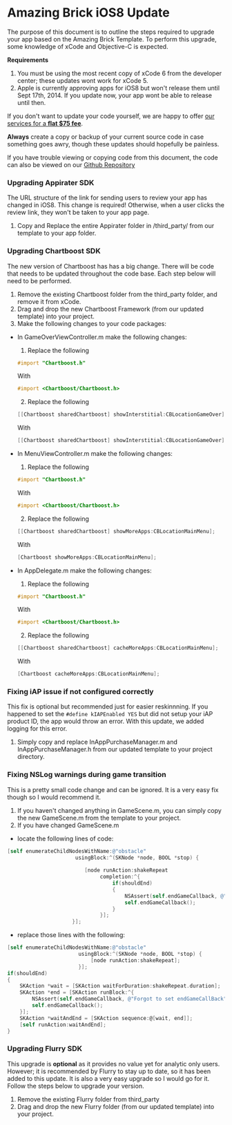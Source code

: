 # Amazing Brick iOS8 Update
The purpose of this document is to outline the steps required to upgrade your app based on the Amazing Brick Template.
To perform this upgrade, some knowledge of xCode and Objective-C is expected.  

**Requirements**

1. You must be using the most recent copy of xCode 6 from the developer center; these updates wont work for xCode 5.
2. Apple is currently approving apps for iOS8 but won't release them until Sept 17th, 2014.  If you update now, your app wont be able to release until then.

If you don't want to update your code yourself, we are happy to offer [our services for a **flat $75 fee**](http://alpinepipeline.com/pages/services).  

**Always** create a copy or backup of your current source code in case something goes awry, though these updates should hopefully be painless.

If you have trouble viewing or copying code from this document, the code can also be viewed on our [Github Repository](https://github.com/kevinvanderlugt/template_documents/blob/master/io8_upgrade/amazing_brick.md)

### Upgrading Appirater SDK
The URL structure of the link for sending users to review your app has changed in iOS8.
This change is required!  Otherwise, when a user clicks the review link, they won't be taken to your app page.

1. Copy and Replace the entire Appirater folder in /third_party/ from our template to your app folder.

### Upgrading Chartboost SDK
The new version of Chartboost has has a big change.  There will be code that needs to be updated throughout the code base.
Each step below will need to be performed.

1. Remove the existing Chartboost folder from the third_party folder, and remove it from xCode.
2. Drag and drop the new Chartboost Framework (from our updated template) into your project.
3. Make the following changes to your code packages:
  * In GameOverViewController.m make the following changes:
    1. Replace the following 
    ```objective-c
    #import "Chartboost.h"
    ``` 
    With 
    ```objective-c
    #import <Chartboost/Chartboost.h>
    ```
    2. Replace the following 
    ```objective-c
    [[Chartboost sharedChartboost] showInterstitial:CBLocationGameOver];
    ``` 
    With 
    ```objective-c
    [[Chartboost sharedChartboost] showInterstitial:CBLocationGameOver];
    ```
  * In MenuViewController.m make the following changes:
    1. Replace the following 
    ```objective-c
    #import "Chartboost.h"
    ``` 
    With 
    ```objective-c
    #import <Chartboost/Chartboost.h>
    ```
    2. Replace the following 
    ```objective-c
    [[Chartboost sharedChartboost] showMoreApps:CBLocationMainMenu];
    ``` 
    With 
    ```objective-c
    [Chartboost showMoreApps:CBLocationMainMenu];
    ```

  * In AppDelegate.m make the following changes:
    1. Replace the following 
    ```objective-c
    #import "Chartboost.h"
    ```
    With 
    ```objective-c
    #import <Chartboost/Chartboost.h>
    ```
    2. Replace the following 
    ```objective-c
    [[Chartboost sharedChartboost] cacheMoreApps:CBLocationMainMenu];
    ``` 
    With 
    ```objective-c
    [Chartboost cacheMoreApps:CBLocationMainMenu];
    ```

### Fixing iAP issue if not configured correctly
This fix is optional but recommended just for easier reskinnning.  If you happened to set the `#define kIAPEnabled YES` but did not setup your iAP product ID, the app would throw an error.  With this update, we added logging for this error.

1. Simply copy and replace InAppPurchaseManager.m and InAppPurchaseManager.h from our updated template to your project directory.

### Fixing NSLog warnings during game transition
This is a pretty small code change and can be ignored.  It is a very easy fix though so I would recommend it.

1. If you haven't changed anything in GameScene.m, you can simply copy the new GameScene.m from the template to your project.
2. If you have changed GameScene.m
  * locate the following lines of code:
  ```objective-c
  [self enumerateChildNodesWithName:@"obstacle"
                        usingBlock:^(SKNode *node, BOOL *stop) {
                               
                           [node runAction:shakeRepeat
                                completion:^{
                                    if(shouldEnd)
                                    {
                                        NSAssert(self.endGameCallback, @"Forgot to set endGameCallBack");
                                        self.endGameCallback();
                                    }
                                }];
                       }];
  ```

  * replace those lines with the following:
  ```objective-c
  [self enumerateChildNodesWithName:@"obstacle"
                         usingBlock:^(SKNode *node, BOOL *stop) {
                             [node runAction:shakeRepeat];
                         }];
  if(shouldEnd)
  {
      SKAction *wait = [SKAction waitForDuration:shakeRepeat.duration];
      SKAction *end = [SKAction runBlock:^{
          NSAssert(self.endGameCallback, @"Forgot to set endGameCallBack");
          self.endGameCallback();
      }];
      SKAction *waitAndEnd = [SKAction sequence:@[wait, end]];
      [self runAction:waitAndEnd];
  }
  ```



### Upgrading Flurry SDK
This upgrade is **optional** as it provides no value yet for analytic only users.
However; it is recommended by Flurry to stay up to date, so it has been added to this update.
It is also a very easy upgrade so I would go for it.  Follow the steps below to upgrade your version.

1. Remove the existing Flurry folder from third_party
2. Drag and drop the new Flurry folder (from our updated template) into your project.

